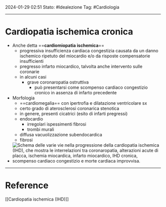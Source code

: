 2024-01-29 02:51
Stato: #Idealezione 
Tag: #Cardiologia 

---
# Cardiopatia ischemica cronica
- Anche detta ==**cardiomiopatia ischemica**==
	- progressiva insufficienza cardiaca congestizia causata da un danno ischemico ripetuto del miocardio e/o da risposte compensatorie insufficienti
	- pregresso infarto miocardico, talvolta anche intervento sulle coronarie
	- in alcuni casi
		- grave coronaropatia ostruttiva
			- può presentarsi come scompenso cardiaco congestizio cronico in assenza di infarto precedente
- Morfologia
	- ==cardiomegalia== con ipertrofia e dilatazione ventricolare sx
	- certo grado di aterosclerosi coronarica stenotica
	- in genere, presenti cicatrici (esito di infarti pregressi)
	- endocardio
		- irregolari ispessimenti fibrosi
		- trombi murali
	- diffusa vacuolizzazione subendocardica
	- fibrosi
- ![Schema delle varie vie nella progressione della cardiopatia ischemica (IHD), che mostra le interrelazioni tra coronaropatia, alterazioni acute di placca, ischemia miocardica, infarto miocardico, IHD cronica, scompenso cardiaco congestizio e morte cardiaca improvvisa.](https://i.imgur.com/SKbjsfT.png)






---
# Reference
[[Cardiopatia ischemica (IHD)]]